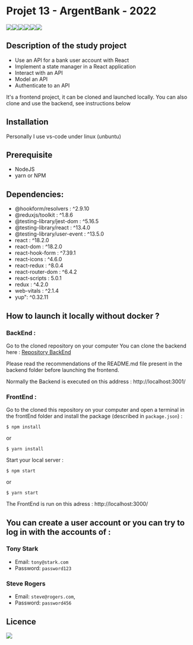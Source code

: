 # Projet 13 - ArgentBank - 2022
<img src="https://img.shields.io/badge/html5%20-%23E34F26.svg?&style=for-the-badge&logo=html5&logoColor=white"/><img src="https://img.shields.io/badge/css3%20-%231572B6.svg?&style=for-the-badge&logo=css3&logoColor=white"/><img src="https://img.shields.io/badge/javascript-%23323330.svg?style=for-the-badge&logo=javascript&logoColor=%23F7DF1E"/><img src="https://img.shields.io/badge/git%20-%23F05033.svg?&style=for-the-badge&logo=git&logoColor=white"/><img src="https://img.shields.io/badge/react-%2320232a.svg?style=for-the-badge&logo=react&logoColor=%2361DAFB"><img src="https://img.shields.io/badge/redux-violet.svg?style=for-the-badge&logo=redux&logoColor=%cd46f7">

## Description of the study project 
- Use an API for a bank user account with React
- Implement a state manager in a React application
- Interact with an API
- Model an API
- Authenticate to an API

It's a frontend project, it can be cloned and launched locally.
You can also clone and use the backend, see instructions below


## Installation

Personally I use vs-code under linux (unbuntu)

## Prerequisite 

* NodeJS
* yarn or NPM

## Dependencies:

* @hookform/resolvers : ^2.9.10
* @reduxjs/toolkit : ^1.8.6
* @testing-library/jest-dom : ^5.16.5
* @testing-library/react : ^13.4.0
* @testing-library/user-event : ^13.5.0
* react : ^18.2.0
* react-dom : ^18.2.0
* react-hook-form : ^7.39.1
* react-icons : ^4.6.0
* react-redux : ^8.0.4
* react-router-dom : ^6.4.2
* react-scripts : 5.0.1
* redux : ^4.2.0
* web-vitals : ^2.1.4 
* yup": ^0.32.11


## How to launch it locally without docker ?

### BackEnd :

Go to the cloned repository on your computer
You can clone the backend here :  <a href="https://github.com/jb-webdev/Projet-13_Backend" target="_blank">Repository BackEnd </a> 

Please read the recommendations of the README.md file present in the backend folder before launching the frontend.

Normally the Backend is executed on this address : http://localhost:3001/

### FrontEnd :

Go to the cloned this repository on your computer and open a terminal in the frontEnd folder and install the package (described in `package.json`) :

```
$ npm install
```
or

```
$ yarn install
```
Start your local server :

```
$ npm start
```
or

```
$ yarn start
```

The FrontEnd is run on this adress : http://localhost:3000/

## You can create a user account or you can try to log in with the accounts of :

### Tony Stark

- Email: `tony@stark.com`
- Password: `password123`
 
### Steve Rogers

- Email: `steve@rogers.com`,
- Password: `password456`



## Licence

<img src='https://forthebadge.com/images/badges/open-source.svg' />